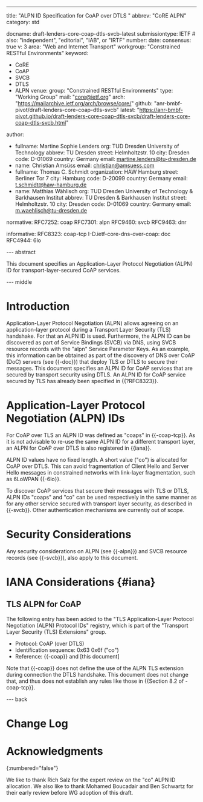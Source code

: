 ---
title: "ALPN ID Specification for CoAP over DTLS "
abbrev: "CoRE ALPN"
category: std

docname: draft-lenders-core-coap-dtls-svcb-latest
submissiontype: IETF  # also: "independent", "editorial", "IAB", or "IRTF"
number:
date:
consensus: true
v: 3
area: "Web and Internet Transport"
workgroup: "Constrained RESTful Environments"
keyword:
 - CoRE
 - CoAP
 - SVCB
 - DTLS
 - ALPN
venue:
  group: "Constrained RESTful Environments"
  type: "Working Group"
  mail: "core@ietf.org"
  arch: "https://mailarchive.ietf.org/arch/browse/core/"
  github: "anr-bmbf-pivot/draft-lenders-core-coap-dtls-svcb"
  latest: "https://anr-bmbf-pivot.github.io/draft-lenders-core-coap-dtls-svcb/draft-lenders-core-coap-dtls-svcb.html"

author:
 -  fullname: Martine Sophie Lenders
    org: TUD Dresden University of Technology
    abbrev: TU Dresden
    street: Helmholtzstr. 10
    city: Dresden
    code: D-01069
    country: Germany
    email: martine.lenders@tu-dresden.de
 -  name: Christian Amsüss
    email: christian@amsuess.com
 -  fullname: Thomas C. Schmidt
    organization: HAW Hamburg
    street: Berliner Tor 7
    city: Hamburg
    code: D-20099
    country: Germany
    email: t.schmidt@haw-hamburg.de
 -  name: Matthias Wählisch
    org: TUD Dresden University of Technology & Barkhausen Institut
    abbrev: TU Dresden & Barkhausen Institut
    street: Helmholtzstr. 10
    city: Dresden
    code: D-01069
    country: Germany
    email: m.waehlisch@tu-dresden.de

normative:
  RFC7252: coap
  RFC7301: alpn
  RFC9460: svcb
  RFC9463: dnr

informative:
  RFC8323: coap-tcp
  I-D.ietf-core-dns-over-coap: doc
  RFC4944: 6lo

--- abstract

This document specifies an Application-Layer Protocol Negotiation (ALPN) ID for
transport-layer-secured CoAP services.

--- middle

# Introduction

Application-Layer Protocol Negotiation (ALPN) allows agreeing on an application-layer protocol during a Transport Layer Security (TLS) handshake.
For that an ALPN ID is used.
Furthermore, the ALPN ID can be discovered as part of Service Bindings (SVCB) via DNS, using SVCB resource records with the "alpn" Service Parameter Keys.
As an example, this information can be obtained as part of the discovery of DNS over CoAP (DoC) servers (see {{-doc}}) that deploy TLS or DTLS to secure their messages.
This document specifies an ALPN ID for CoAP services that are secured by transport security using DTLS.
An ALPN ID for CoAP service secured by TLS has already been specified in {{?RFC8323}}.

# Application-Layer Protocol Negotiation (ALPN) IDs

For CoAP over TLS an ALPN ID was defined as "coaps" in {{-coap-tcp}}.
As it is not advisable to re-use the same ALPN ID for a different transport layer, an ALPN for
CoAP over DTLS is also registered in {{iana}}.

ALPN ID values have no fixed length.
A short value ("co") is allocated for CoAP over DTLS.
This can avoid fragmentation of Client Hello and Server Hello messages in constrained networks with link-layer fragmentation, such as 6LoWPAN {{-6lo}}.

To discover CoAP services that secure their messages with TLS or DTLS, ALPN IDs "coaps" and "co" can be used respectively in
the same manner as for any other service secured with transport layer security, as
described in {{-svcb}}.
Other authentication mechanisms are currently out of scope.

# Security Considerations

Any security considerations on ALPN (see {{-alpn}}) and SVCB resource records (see {{-svcb}}), also
apply to this document.

# IANA Considerations {#iana}

## TLS ALPN for CoAP

The following entry has been added to the "TLS Application-Layer Protocol Negotiation (ALPN) Protocol IDs" registry, which is part of the "Transport Layer Security (TLS) Extensions" group.

* Protocol: CoAP (over DTLS)
* Identification sequence: 0x63 0x6f ("co")
* Reference: {{-coap}} and \[this document\]

Note that {{-coap}} does not define the use of the ALPN TLS extension during connection the DTLS handshake.
This document does not change that, and thus does not establish any rules like those in {{Section 8.2 of -coap-tcp}}.


--- back

# Change Log


# Acknowledgments
{:numbered="false"}

We like to thank Rich Salz for the expert review on the "co" ALPN ID allocation.
We also like to thank Mohamed Boucadair and Ben Schwartz for their early review before WG adoption
of this draft.

